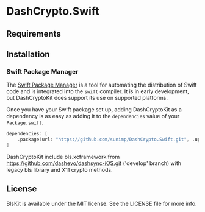 # DashCrypto.Swift

## Requirements

## Installation

### Swift Package Manager

The [Swift Package Manager](https://swift.org/package-manager/) is a tool for automating the distribution of Swift code
and is integrated into the `swift` compiler. It is in early development, but DashCryptoKit does support its use on
supported platforms.

Once you have your Swift package set up, adding DashCryptoKit as a dependency is as easy as adding it to
the `dependencies` value of your `Package.swift`.

```swift
dependencies: [
    .package(url: "https://github.com/sunimp/DashCrypto.Swift.git", .upToNextMajor(from: "1.0.3"))
]
```

DashCryptoKit include bls.xcframework from https://github.com/dashevo/dashsync-iOS.git ('develop' branch) with legacy bls library and X11 crypto methods.

## License

BlsKit is available under the MIT license. See the LICENSE file for more info.
